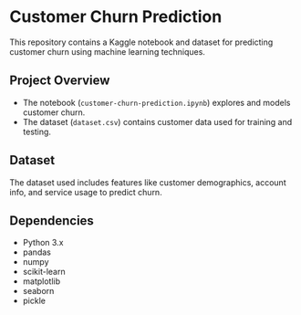 # Customer Churn Prediction

This repository contains a Kaggle notebook and dataset for predicting customer churn using machine learning techniques.

## Project Overview

- The notebook (`customer-churn-prediction.ipynb`) explores and models customer churn.
- The dataset (`dataset.csv`) contains customer data used for training and testing.

## Dataset

The dataset used includes features like customer demographics, account info, and service usage to predict churn.

## Dependencies

- Python 3.x
- pandas
- numpy
- scikit-learn
- matplotlib
- seaborn
- pickle